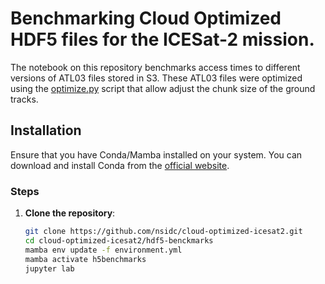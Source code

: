 # Benchmarking Cloud Optimized HDF5 files for the ICESat-2 mission.

The notebook on this repository benchmarks access times to different versions of ATL03 files stored in S3.
These ATL03 files were optimized using the [optimize.py](optimize.py) script that allow adjust the chunk size of the ground tracks. 

## Installation


Ensure that you have Conda/Mamba installed on your system. You can download and install Conda from the [official website](https://docs.conda.io/en/latest/miniconda.html).

### Steps

1. **Clone the repository**:
   ```bash
   git clone https://github.com/nsidc/cloud-optimized-icesat2.git
   cd cloud-optimized-icesat2/hdf5-benckmarks
   mamba env update -f environment.yml
   mamba activate h5benchmarks
   jupyter lab
   ```

